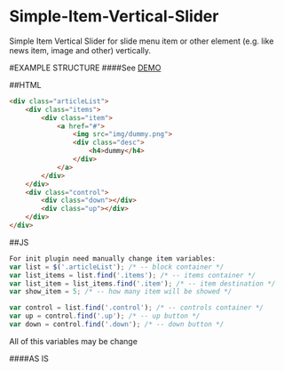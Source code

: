 # Simple-Item-Vertical-Slider
Simple Item Vertical Slider for slide menu item or other element (e.g. like news item, image and other) vertically.

#EXAMPLE STRUCTURE
####See <a href="https://whitesama.github.io/Simple-Item-Vertical-Slider/index.html" target="_blank">DEMO</a>

##HTML
```html
<div class="articleList">
    <div class="items">
        <div class="item">
            <a href="#">
                <img src="img/dummy.png">
                <div class="desc">
                    <h4>dummy</h4>
                </div>
            </a>
        </div>
    </div>
    <div class="control">
        <div class="down"></div>
        <div class="up"></div>
    </div>
</div>
```
##JS
```javascript
For init plugin need manually change item variables:
var list = $('.articleList'); /* -- block container */
var list_items = list.find('.items'); /* -- items container */
var list_item = list_items.find('.item'); /* -- item destination */
var show_item = 5; /* -- how many item will be showed */

var control = list.find('.control'); /* -- controls container */
var up = control.find('.up'); /* -- up button */
var down = control.find('.down'); /* -- down button */
```

All of this variables may be change

####AS IS
